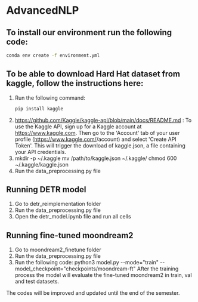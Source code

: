 # AdvancedNLP

## To install our environment run the following code:
```bash
conda env create -f environment.yml
```
## To be able to download Hard Hat dataset from kaggle, follow the instructions here: 
1. Run the following command:
    ```bash
    pip install kaggle
    ```
2. https://github.com/Kaggle/kaggle-api/blob/main/docs/README.md : To use the Kaggle API, sign up for a Kaggle account at https://www.kaggle.com. Then go to the 'Account' tab of your user profile (https://www.kaggle.com/<username>/account) and select 'Create API Token'. This will trigger the download of kaggle.json, a file containing your API credentials.
3.  mkdir -p ~/.kaggle
    mv /path/to/kaggle.json ~/.kaggle/
    chmod 600 ~/.kaggle/kaggle.json
4. Run the data_preprocessing.py file 

## Running DETR model
1. Go to detr_reimplementation folder
2. Run the data_preprocessing.py file
3. Open the detr_model.ipynb file and run all cells

## Running fine-tuned moondream2 
1. Go to moondream2_finetune folder
2. Run the data_preprocessing.py file
3. Run the following code:
    python3 model.py --mode="train" --model_checkpoint="checkpoints/moondream-ft"
   After the training process the model will evaluate the fine-tuned moondream2 in train, val and test datasets.

The codes will be improved and updated until the end of the semester.




